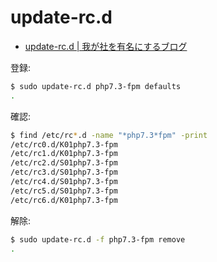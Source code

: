 # update-rc.d

- [update-rc.d | 我が社を有名にするブログ](https://at-j.co.jp/blog/?tag=update-rc-d)

登録:

~~~bash
$ sudo update-rc.d php7.3-fpm defaults
.
~~~

確認:

~~~bash
$ find /etc/rc*.d -name "*php7.3*fpm" -print
/etc/rc0.d/K01php7.3-fpm
/etc/rc1.d/K01php7.3-fpm
/etc/rc2.d/S01php7.3-fpm
/etc/rc3.d/S01php7.3-fpm
/etc/rc4.d/S01php7.3-fpm
/etc/rc5.d/S01php7.3-fpm
/etc/rc6.d/K01php7.3-fpm
~~~

解除:

~~~bash
$ sudo update-rc.d -f php7.3-fpm remove
.
~~~

